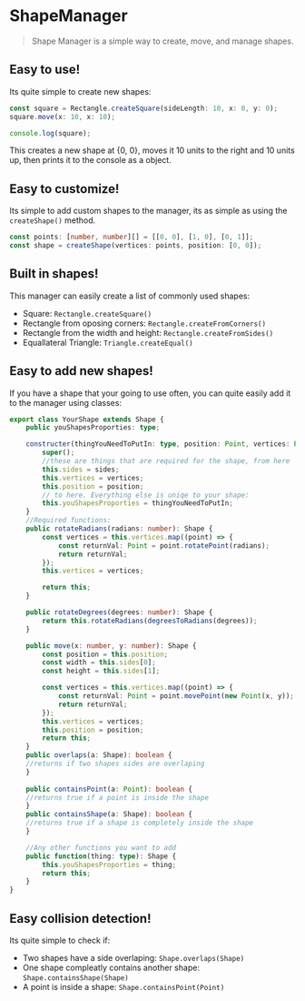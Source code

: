 # ShapeManager

> Shape Manager is a simple way to create, move, and manage shapes.

## Easy to use!

Its quite simple to create new shapes:

```ts
const square = Rectangle.createSquare(sideLength: 10, x: 0, y: 0);
square.move(x: 10, x: 10);

console.log(square);
```

This creates a new shape at {0, 0}, moves it 10 units to the right and 10 units up, then prints it to the console as a object.

## Easy to customize!

Its simple to add custom shapes to the manager, its as simple as using the `createShape()` method.

```ts
const points: [number, number][] = [[0, 0], [1, 0], [0, 1]];
const shape = createShape(vertices: points, position: [0, 0]);
```

## Built in shapes!

This manager can easily create a list of commonly used shapes:

-   Square: `Rectangle.createSquare()`
-   Rectangle from oposing corners: `Rectangle.createFromCorners()`
-   Rectangle from the width and height: `Rectangle.createFromSides()`
-   Equallateral Triangle: `Triangle.createEqual()`

## Easy to add new shapes!

If you have a shape that your going to use often, you can quite easily add it to the manager using classes:

```ts
export class YourShape extends Shape {
    public youShapesProporties: type;

    constructer(thingYouNeedToPutIn: type, position: Point, vertices: Point[], sides: number[]) {
        super();
        //these are things that are required for the shape, from here
        this.sides = sides;
        this.vertices = vertices;
        this.position = position;
        // to here. Everything else is uniqe to your shape:
        this.youShapesProporties = thingYouNeedToPutIn;
    }
    //Required functions:
    public rotateRadians(radians: number): Shape {
        const vertices = this.vertices.map((point) => {
            const returnVal: Point = point.rotatePoint(radians);
            return returnVal;
        });
        this.vertices = vertices;

        return this;
    }

    public rotateDegrees(degrees: number): Shape {
        return this.rotateRadians(degreesToRadians(degrees));
    }

    public move(x: number, y: number): Shape {
        const position = this.position;
        const width = this.sides[0];
        const height = this.sides[1];

        const vertices = this.vertices.map((point) => {
            const returnVal: Point = point.movePoint(new Point(x, y));
            return returnVal;
        });
        this.vertices = vertices;
        this.position = position;
        return this;
    }
    public overlaps(a: Shape): boolean {
    //returns if two shapes sides are overlaping
    }
    
    public containsPoint(a: Point): boolean {
    //returns true if a point is inside the shape
    }
    public containsShape(a: Shape): boolean {
    //returns true if a shape is completely inside the shape
    }

    //Any other functions you want to add
    public function(thing: type): Shape {
        this.youShapesProporties = thing;
        return this;
    }
}
```

## Easy collision detection!

Its quite simple to check if:

-   Two shapes have a side overlaping: `Shape.overlaps(Shape)`
-   One shape compleatly contains another shape: `Shape.containsShape(Shape)`
-   A point is inside a shape: `Shape.containsPoint(Point)`
